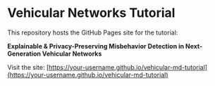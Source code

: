 # Vehicular Networks Tutorial

This repository hosts the GitHub Pages site for the tutorial:

**Explainable & Privacy-Preserving Misbehavior Detection in Next-Generation Vehicular Networks**

Visit the site: [https://your-username.github.io/vehicular-md-tutorial](https://your-username.github.io/vehicular-md-tutorial)
